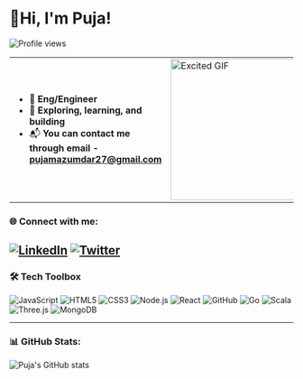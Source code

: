 # 🌼Hi, I'm Puja!

![Profile views](https://komarev.com/ghpvc/?username=PujaM27)

<table>
  <tr>
    <td>
      <ul>
        <li>🚀 <strong>Eng/Engineer</strong></li>
        <li>🌱 <strong>Exploring, learning, and building</strong></li>
        <li>📬 <strong>You can contact me through email - <a href="mailto:pujamazumdar27@gmail.com">pujamazumdar27@gmail.com</a></strong></li>
      </ul>
    </td>
    <td>
      <img src="https://i.giphy.com/media/v1.Y2lkPTc5MGI3NjExdzJ4OWJkbmhheW5naG13dWh0emsxNjlyMjRzemZkdnRweGkzODkxayZlcD12MV9pbnRlcm5hbF9naWZfYnlfaWQmY3Q9Zw/lNLPKnfJU5YWz1pO0v/giphy.gif" width="250px" alt="Excited GIF" />
    </td>
  </tr>
</table>



### 🌐 Connect with me:
[![LinkedIn](https://img.shields.io/badge/LinkedIn-blue?style=for-the-badge&logo=linkedin&logoColor=white)](https://www.linkedin.com/in/pujamazumdar/)
[![Twitter](https://img.shields.io/badge/Twitter-1DA1F2?style=for-the-badge&logo=twitter&logoColor=white)](https://x.com/__PujaM27_)
---

### 🛠️ Tech Toolbox

![JavaScript](https://img.shields.io/badge/JavaScript-F7DF1E?style=for-the-badge&logo=javascript&logoColor=black)
![HTML5](https://img.shields.io/badge/HTML5-E34F26?style=for-the-badge&logo=html5&logoColor=white)
![CSS3](https://img.shields.io/badge/CSS3-1572B6?style=for-the-badge&logo=css3&logoColor=white)
![Node.js](https://img.shields.io/badge/Node.js-339933?style=for-the-badge&logo=nodedotjs&logoColor=white)
![React](https://img.shields.io/badge/React-61DAFB?style=for-the-badge&logo=react&logoColor=black)
![GitHub](https://img.shields.io/badge/GitHub-181717?style=for-the-badge&logo=github&logoColor=white)
![Go](https://img.shields.io/badge/Go-00ADD8?style=for-the-badge&logo=go&logoColor=white)
![Scala](https://img.shields.io/badge/Scala-DC322F?style=for-the-badge&logo=scala&logoColor=white)
![Three.js](https://img.shields.io/badge/Three.js-000000?style=for-the-badge&logo=three.js&logoColor=white)
![MongoDB](https://img.shields.io/badge/MongoDB-47A248?style=for-the-badge&logo=mongodb&logoColor=white)


---

### 📊 GitHub Stats:
![Puja's GitHub stats](https://github-readme-stats.vercel.app/api?username=PujaM27&show_icons=true&theme=radical)

